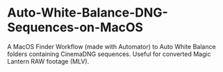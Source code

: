 # Auto-White-Balance-DNG-Sequences-on-MacOS
A MacOS Finder Workflow (made with Automator) to Auto White Balance folders containing CinemaDNG sequences. Useful for converted Magic Lantern RAW footage (MLV).
